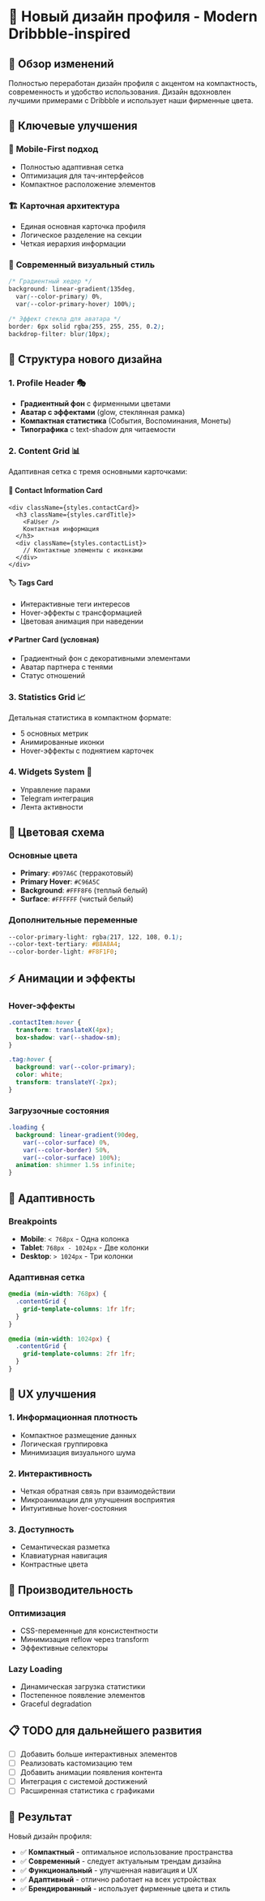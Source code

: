 # 🎨 Новый дизайн профиля - Modern Dribbble-inspired

## 🌟 Обзор изменений

Полностью переработан дизайн профиля с акцентом на компактность, современность и удобство использования. Дизайн вдохновлен лучшими примерами с Dribbble и использует наши фирменные цвета.

## 🎯 Ключевые улучшения

### 📱 **Mobile-First подход**
- Полностью адаптивная сетка
- Оптимизация для тач-интерфейсов
- Компактное расположение элементов

### 🏗️ **Карточная архитектура**
- Единая основная карточка профиля
- Логическое разделение на секции
- Четкая иерархия информации

### 🎨 **Современный визуальный стиль**
```css
/* Градиентный хедер */
background: linear-gradient(135deg, 
  var(--color-primary) 0%,
  var(--color-primary-hover) 100%);

/* Эффект стекла для аватара */
border: 6px solid rgba(255, 255, 255, 0.2);
backdrop-filter: blur(10px);
```

## 📐 Структура нового дизайна

### 1. **Profile Header** 🎭
- **Градиентный фон** с фирменными цветами
- **Аватар с эффектами** (glow, стеклянная рамка)
- **Компактная статистика** (События, Воспоминания, Монеты)
- **Типографика** с text-shadow для читаемости

### 2. **Content Grid** 📊
Адаптивная сетка с тремя основными карточками:

#### 📇 **Contact Information Card**
```tsx
<div className={styles.contactCard}>
  <h3 className={styles.cardTitle}>
    <FaUser />
    Контактная информация
  </h3>
  <div className={styles.contactList}>
    // Контактные элементы с иконками
  </div>
</div>
```

#### 🏷️ **Tags Card**
- Интерактивные теги интересов
- Hover-эффекты с трансформацией
- Цветовая анимация при наведении

#### 💕 **Partner Card** (условная)
- Градиентный фон с декоративными элементами
- Аватар партнера с тенями
- Статус отношений

### 3. **Statistics Grid** 📈
Детальная статистика в компактном формате:
- 5 основных метрик
- Анимированные иконки
- Hover-эффекты с поднятием карточек

### 4. **Widgets System** 🔧
- Управление парами
- Telegram интеграция
- Лента активности

## 🎨 Цветовая схема

### Основные цвета
- **Primary**: `#D97A6C` (терракотовый)
- **Primary Hover**: `#C96A5C`
- **Background**: `#FFF8F6` (теплый белый)
- **Surface**: `#FFFFFF` (чистый белый)

### Дополнительные переменные
```css
--color-primary-light: rgba(217, 122, 108, 0.1);
--color-text-tertiary: #B8A8A4;
--color-border-light: #F8F1F0;
```

## ⚡ Анимации и эффекты

### Hover-эффекты
```css
.contactItem:hover {
  transform: translateX(4px);
  box-shadow: var(--shadow-sm);
}

.tag:hover {
  background: var(--color-primary);
  color: white;
  transform: translateY(-2px);
}
```

### Загрузочные состояния
```css
.loading {
  background: linear-gradient(90deg, 
    var(--color-surface) 0%, 
    var(--color-border) 50%, 
    var(--color-surface) 100%);
  animation: shimmer 1.5s infinite;
}
```

## 📱 Адаптивность

### Breakpoints
- **Mobile**: `< 768px` - Одна колонка
- **Tablet**: `768px - 1024px` - Две колонки
- **Desktop**: `> 1024px` - Три колонки

### Адаптивная сетка
```css
@media (min-width: 768px) {
  .contentGrid {
    grid-template-columns: 1fr 1fr;
  }
}

@media (min-width: 1024px) {
  .contentGrid {
    grid-template-columns: 2fr 1fr;
  }
}
```

## 🎯 UX улучшения

### 1. **Информационная плотность**
- Компактное размещение данных
- Логическая группировка
- Минимизация визуального шума

### 2. **Интерактивность**
- Четкая обратная связь при взаимодействии
- Микроанимации для улучшения восприятия
- Интуитивные hover-состояния

### 3. **Доступность**
- Семантическая разметка
- Клавиатурная навигация
- Контрастные цвета

## 🚀 Производительность

### Оптимизация
- CSS-переменные для консистентности
- Минимизация reflow через transform
- Эффективные селекторы

### Lazy Loading
- Динамическая загрузка статистики
- Постепенное появление элементов
- Graceful degradation

## 📋 TODO для дальнейшего развития

- [ ] Добавить больше интерактивных элементов
- [ ] Реализовать кастомизацию тем
- [ ] Добавить анимации появления контента
- [ ] Интеграция с системой достижений
- [ ] Расширенная статистика с графиками

## 🎉 Результат

Новый дизайн профиля:
- ✅ **Компактный** - оптимальное использование пространства
- ✅ **Современный** - следует актуальным трендам дизайна
- ✅ **Функциональный** - улучшенная навигация и UX
- ✅ **Адаптивный** - отлично работает на всех устройствах
- ✅ **Брендированный** - использует фирменные цвета и стиль

